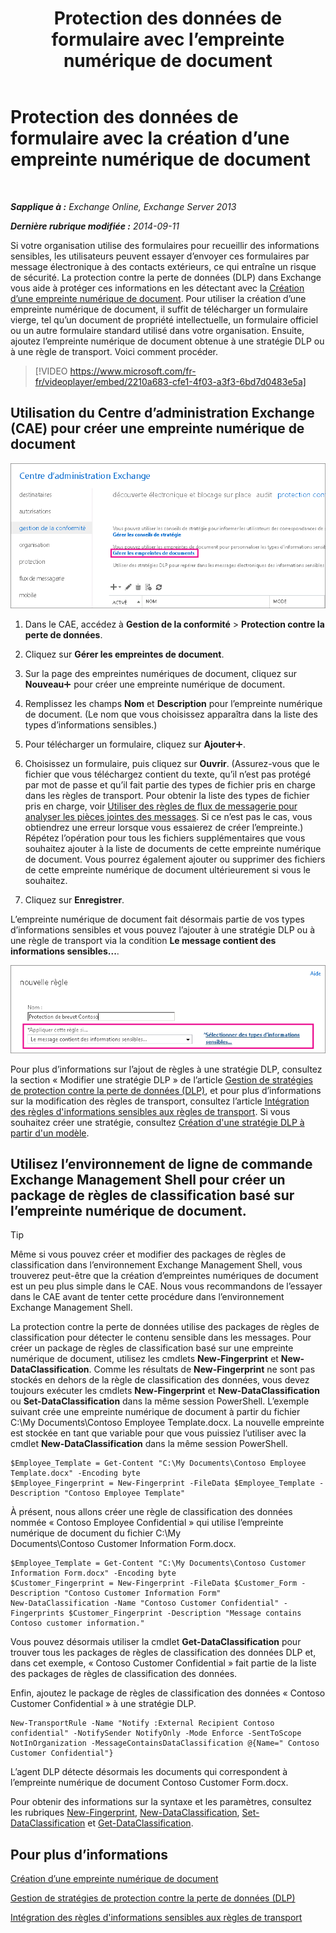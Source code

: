 ﻿---
title: 'Protection des données de formulaire avec l’empreinte numérique de document'
TOCTitle: Protection des données de formulaire avec la création d’une empreinte numérique de document
ms:assetid: 110c839b-7693-42f6-aa5d-58ce64f4c357
ms:mtpsurl: https://technet.microsoft.com/fr-fr/library/Dn635175(v=EXCHG.150)
ms:contentKeyID: 61204566
ms.date: 04/24/2018
mtps_version: v=EXCHG.150
ms.translationtype: HT
---

# Protection des données de formulaire avec la création d’une empreinte numérique de document

 

_**Sapplique à :** Exchange Online, Exchange Server 2013_

_**Dernière rubrique modifiée :** 2014-09-11_

Si votre organisation utilise des formulaires pour recueillir des informations sensibles, les utilisateurs peuvent essayer d’envoyer ces formulaires par message électronique à des contacts extérieurs, ce qui entraîne un risque de sécurité. La protection contre la perte de données (DLP) dans Exchange vous aide à protéger ces informations en les détectant avec la [Création d’une empreinte numérique de document](overview-of-document-fingerprinting-in-exchange.md). Pour utiliser la création d’une empreinte numérique de document, il suffit de télécharger un formulaire vierge, tel qu’un document de propriété intellectuelle, un formulaire officiel ou un autre formulaire standard utilisé dans votre organisation. Ensuite, ajoutez l’empreinte numérique de document obtenue à une stratégie DLP ou à une règle de transport. Voici comment procéder.

> [!VIDEO https://www.microsoft.com/fr-fr/videoplayer/embed/2210a683-cfe1-4f03-a3f3-6bd7d0483e5a]

## Utilisation du Centre d’administration Exchange (CAE) pour créer une empreinte numérique de document

![Chemin d’accès vers la création d’une empreinte numérique de document dans le Centre d’administration Exchange mis en surbrillance](images/Dn635175.e8562ea7-40ba-4feb-adde-2e81f029fcda(EXCHG.150).png "Chemin d’accès vers la création d’une empreinte numérique de document dans le Centre d’administration Exchange mis en surbrillance")

1.  Dans le CAE, accédez à **Gestion de la conformité** \> **Protection contre la perte de données**.

2.  Cliquez sur **Gérer les empreintes de document**.

3.  Sur la page des empreintes numériques de document, cliquez sur **Nouveau**![Icône Ajouter](images/JJ218640.c1e75329-d6d7-4073-a27d-498590bbb558(EXCHG.150).gif "Icône Ajouter") pour créer une empreinte numérique de document.

4.  Remplissez les champs **Nom** et **Description** pour l’empreinte numérique de document. (Le nom que vous choisissez apparaîtra dans la liste des types d’informations sensibles.)

5.  Pour télécharger un formulaire, cliquez sur **Ajouter**![Icône Ajouter](images/JJ218640.c1e75329-d6d7-4073-a27d-498590bbb558(EXCHG.150).gif "Icône Ajouter").

6.  Choisissez un formulaire, puis cliquez sur **Ouvrir**. (Assurez-vous que le fichier que vous téléchargez contient du texte, qu’il n’est pas protégé par mot de passe et qu’il fait partie des types de fichier pris en charge dans les règles de transport. Pour obtenir la liste des types de fichier pris en charge, voir [Utiliser des règles de flux de messagerie pour analyser les pièces jointes des messages](https://technet.microsoft.com/fr-fr/library/jj919236\(v=exchg.150\)). Si ce n’est pas le cas, vous obtiendrez une erreur lorsque vous essaierez de créer l’empreinte.) Répétez l’opération pour tous les fichiers supplémentaires que vous souhaitez ajouter à la liste de documents de cette empreinte numérique de document. Vous pourrez également ajouter ou supprimer des fichiers de cette empreinte numérique de document ultérieurement si vous le souhaitez.

7.  Cliquez sur **Enregistrer**.

L’empreinte numérique de document fait désormais partie de vos types d’informations sensibles et vous pouvez l’ajouter à une stratégie DLP ou à une règle de transport via la condition **Le message contient des informations sensibles...**.

![Condition « Appliquer cette règle si » mise en surbrillance](images/Dn635175.9355a513-a790-48eb-a61b-575ba2ecdfa6(EXCHG.150).png "Condition « Appliquer cette règle si » mise en surbrillance")

Pour plus d’informations sur l’ajout de règles à une stratégie DLP, consultez la section « Modifier une stratégie DLP » de l’article [Gestion de stratégies de protection contre la perte de données (DLP)](manage-dlp-policies-exchange-2013-help.md), et pour plus d’informations sur la modification des règles de transport, consultez l’article [Intégration des règles d'informations sensibles aux règles de transport](integrating-sensitive-information-rules-with-transport-rules-exchange-2013-help.md). Si vous souhaitez créer une stratégie, consultez [Création d'une stratégie DLP à partir d'un modèle](how-to-new-dlp-data-loss-prevention-policy-template.md).

## Utilisez l’environnement de ligne de commande Exchange Management Shell pour créer un package de règles de classification basé sur l’empreinte numérique de document.

> [!TIP]
> Même si vous pouvez créer et modifier des packages de règles de classification dans l’environnement Exchange Management Shell, vous trouverez peut-être que la création d’empreintes numériques de document est un peu plus simple dans le CAE. Nous vous recommandons de l’essayer dans le CAE avant de tenter cette procédure dans l’environnement Exchange Management Shell.


La protection contre la perte de données utilise des packages de règles de classification pour détecter le contenu sensible dans les messages. Pour créer un package de règles de classification basé sur une empreinte numérique de document, utilisez les cmdlets **New-Fingerprint** et **New-DataClassification**. Comme les résultats de **New-Fingerprint** ne sont pas stockés en dehors de la règle de classification des données, vous devez toujours exécuter les cmdlets **New-Fingerprint** et **New-DataClassification** ou **Set-DataClassification** dans la même session PowerShell. L’exemple suivant crée une empreinte numérique de document à partir du fichier C:\\My Documents\\Contoso Employee Template.docx. La nouvelle empreinte est stockée en tant que variable pour que vous puissiez l’utiliser avec la cmdlet **New-DataClassification** dans la même session PowerShell.

    $Employee_Template = Get-Content "C:\My Documents\Contoso Employee Template.docx" -Encoding byte
    $Employee_Fingerprint = New-Fingerprint -FileData $Employee_Template -Description "Contoso Employee Template"

À présent, nous allons créer une règle de classification des données nommée « Contoso Employee Confidential » qui utilise l’empreinte numérique de document du fichier C:\\My Documents\\Contoso Customer Information Form.docx.

    $Employee_Template = Get-Content "C:\My Documents\Contoso Customer Information Form.docx" -Encoding byte
    $Customer_Fingerprint = New-Fingerprint -FileData $Customer_Form -Description "Contoso Customer Information Form"
    New-DataClassification -Name "Contoso Customer Confidential" -Fingerprints $Customer_Fingerprint -Description "Message contains Contoso customer information." 

Vous pouvez désormais utiliser la cmdlet **Get-DataClassification** pour trouver tous les packages de règles de classification des données DLP et, dans cet exemple, « Contoso Customer Confidential » fait partie de la liste des packages de règles de classification des données.

Enfin, ajoutez le package de règles de classification des données « Contoso Customer Confidential » à une stratégie DLP.

    New-TransportRule -Name "Notify :External Recipient Contoso confidential" -NotifySender NotifyOnly -Mode Enforce -SentToScope NotInOrganization -MessageContainsDataClassification @{Name=" Contoso Customer Confidential"}

L’agent DLP détecte désormais les documents qui correspondent à l’empreinte numérique de document Contoso Customer Form.docx.

Pour obtenir des informations sur la syntaxe et les paramètres, consultez les rubriques [New-Fingerprint](https://technet.microsoft.com/fr-fr/library/dn584142\(v=exchg.150\)), [New-DataClassification](https://technet.microsoft.com/fr-fr/library/dn584139\(v=exchg.150\)), [Set-DataClassification](https://technet.microsoft.com/fr-fr/library/dn584141\(v=exchg.150\)) et [Get-DataClassification](https://technet.microsoft.com/fr-fr/library/jj215720\(v=exchg.150\)).

## Pour plus d’informations

[Création d’une empreinte numérique de document](overview-of-document-fingerprinting-in-exchange.md)

[Gestion de stratégies de protection contre la perte de données (DLP)](manage-dlp-policies-exchange-2013-help.md)

[Intégration des règles d'informations sensibles aux règles de transport](integrating-sensitive-information-rules-with-transport-rules-exchange-2013-help.md)

